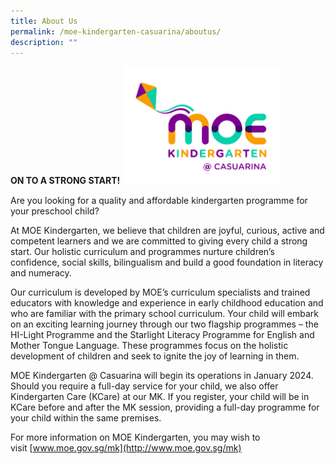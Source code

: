 ```yaml
---
title: About Us
permalink: /moe-kindergarten-casuarina/aboutus/
description: ""
---
```

**ON TO A STRONG START!**
<img src="images/logo_casuarina_colour.jpg" style="width:50%">

Are you looking for a quality and affordable kindergarten programme for your preschool child?

At MOE Kindergarten, we believe that children are joyful, curious, active and competent learners and we are committed to giving every child a strong start. Our holistic curriculum and programmes nurture children’s confidence, social skills, bilingualism and build a good foundation in literacy and numeracy.

Our curriculum is developed by MOE’s curriculum specialists and trained educators with knowledge and experience in early childhood education and who are familiar with the primary school curriculum. Your child will embark on an exciting learning journey through our two flagship programmes – the HI-Light Programme and the Starlight Literacy Programme for English and Mother Tongue Language. These programmes focus on the holistic development of children and seek to ignite the joy of learning in them.

MOE Kindergarten @ Casuarina will begin its operations in January 2024.&nbsp; Should you require a full-day service for your child, we also offer Kindergarten Care (KCare) at our MK. If you register, your child will be in KCare before and after the MK session, providing a full-day programme for your child within the same premises.

For more information on MOE Kindergarten, you may wish to visit&nbsp;[www.moe.gov.sg/mk](http://www.moe.gov.sg/mk)